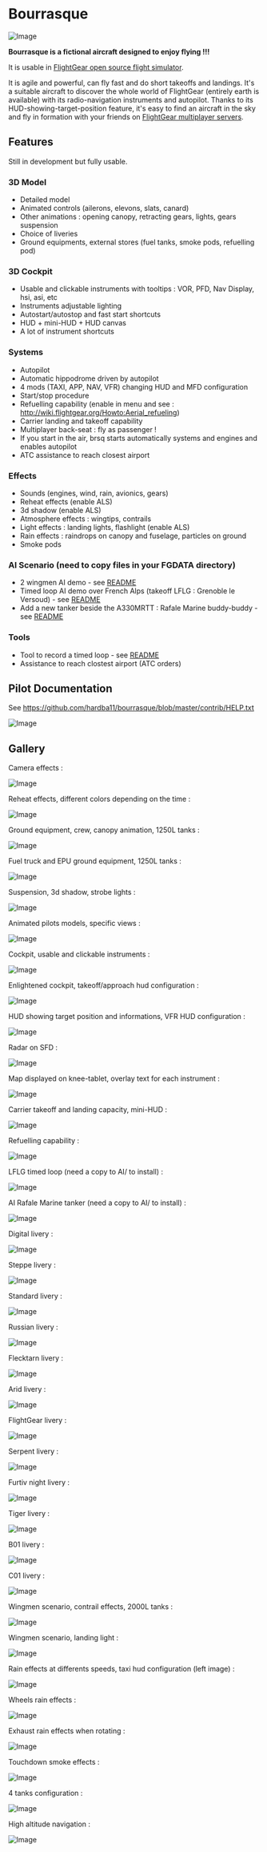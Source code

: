 <!--
markdown README.md > md.html ; cat {hd.inc,md,ft.inc}.html > github.html
-->
# Bourrasque

![Image](http://i.imgur.com/BJtiZIH.png)

**Bourrasque is a fictional aircraft designed to enjoy flying !!!**

It is usable in [FlightGear open source flight simulator](http://www.flightgear.org).

It is agile and powerful, can fly fast and do short takeoffs and landings.
It's a suitable aircraft to discover the whole world of FlightGear (entirely earth is available) with its radio-navigation instruments and autopilot.
Thanks to its HUD-showing-target-position feature, it's easy to find an aircraft in the sky and fly in formation with your friends on [FlightGear multiplayer servers](http://mpmap02.flightgear.org/).

## Features

Still in development but fully usable.

### 3D Model

- Detailed model
- Animated controls (ailerons, elevons, slats, canard)
- Other animations : opening canopy, retracting gears, lights, gears suspension
- Choice of liveries
- Ground equipments, external stores (fuel tanks, smoke pods, refuelling pod)

### 3D Cockpit

- Usable and clickable instruments with tooltips : VOR, PFD, Nav Display, hsi, asi, etc
- Instruments adjustable lighting
- Autostart/autostop and fast start shortcuts
- HUD + mini-HUD + HUD canvas
- A lot of instrument shortcuts

### Systems

- Autopilot
- Automatic hippodrome driven by autopilot
- 4 mods (TAXI, APP, NAV, VFR) changing HUD and MFD configuration
- Start/stop procedure
- Refuelling capability (enable in menu and see : <http://wiki.flightgear.org/Howto:Aerial_refueling>)
- Carrier landing and takeoff capability
- Multiplayer back-seat : fly as passenger !
- If you start in the air, brsq starts automatically systems and engines and enables autopilot
- ATC assistance to reach closest airport

### Effects

- Sounds (engines, wind, rain, avionics, gears)
- Reheat effects (enable ALS)
- 3d shadow (enable ALS)
- Atmosphere effects : wingtips, contrails
- Light effects : landing lights, flashlight (enable ALS)
- Rain effects : raindrops on canopy and fuselage, particles on ground
- Smoke pods

### AI Scenario (need to copy files in your FGDATA directory)

- 2 wingmen AI demo - see [README](https://github.com/hardba11/bourrasque/blob/master/ai/README-wingmen.txt)
- Timed loop AI demo over French Alps (takeoff LFLG : Grenoble le Versoud) - see [README](https://github.com/hardba11/bourrasque/blob/master/ai/README-LFLG-timed-loop.txt)
- Add a new tanker beside the A330MRTT : Rafale Marine buddy-buddy - see [README](https://github.com/hardba11/bourrasque/blob/master/ai/README-tanker-rafale-marine.txt)

### Tools

- Tool to record a timed loop - see [README](https://github.com/hardba11/bourrasque/blob/master/tools/trace-loop/README.txt)
- Assistance to reach clostest airport (ATC orders)

## Pilot Documentation

See <https://github.com/hardba11/bourrasque/blob/master/contrib/HELP.txt>

![Image](http://i.imgur.com/Texfhr3.gif)

## Gallery

Camera effects :

![Image](http://i.imgur.com/6kszT3e.gif)

Reheat effects, different colors depending on the time :

![Image](http://i.imgur.com/4IjCBz8.png)

Ground equipment, crew, canopy animation, 1250L tanks :

![Image](http://i.imgur.com/GcW1Q70.png)

Fuel truck and EPU ground equipment, 1250L tanks :

![Image](http://i.imgur.com/KHg7CUz.png)

Suspension, 3d shadow, strobe lights :

![Image](http://i.imgur.com/38X5OPu.png)

Animated pilots models, specific views :

![Image](http://i.imgur.com/i0gDhpN.png)

Cockpit, usable and clickable instruments :

![Image](http://i.imgur.com/vxeYFrq.png)

Enlightened cockpit, takeoff/approach hud configuration :

![Image](http://i.imgur.com/Uc8TrPp.png)

HUD showing target position and informations, VFR HUD configuration :

![Image](http://i.imgur.com/fnMhXxE.png)

Radar on SFD :

![Image](http://i.imgur.com/ifILq7h.png)

Map displayed on knee-tablet, overlay text for each instrument :

![Image](http://i.imgur.com/wyg5tS6.png)

Carrier takeoff and landing capacity, mini-HUD :

![Image](http://i.imgur.com/RbwwA3M.png)

Refuelling capability :

![Image](http://i.imgur.com/VrMoNWV.png)

LFLG timed loop (need a copy to AI/ to install) :

![Image](http://i.imgur.com/hd3LKso.png)

AI Rafale Marine tanker (need a copy to AI/ to install) :

![Image](http://i.imgur.com/dRmWRNU.png)

Digital livery :

![Image](http://i.imgur.com/eLH2UKu.png)

Steppe livery :

![Image](http://i.imgur.com/WBxkgGY.png)

Standard livery :

![Image](http://i.imgur.com/eJdURzL.png)

Russian livery :

![Image](http://i.imgur.com/q173hjc.png)

Flecktarn livery :

![Image](http://i.imgur.com/Eq5waUG.png)

Arid livery :

![Image](http://i.imgur.com/UkyhrAb.png)

FlightGear livery :

![Image](http://i.imgur.com/n13LXzK.png)

Serpent livery :

![Image](http://i.imgur.com/oeYSXVO.png)

Furtiv night livery :

![Image](http://i.imgur.com/7eQNui0.png)

Tiger livery :

![Image](http://i.imgur.com/aPbeYro.png)

B01 livery :

![Image](http://i.imgur.com/rDbDqhg.png)

C01 livery :

![Image](http://i.imgur.com/zO8a4Ht.png)

Wingmen scenario, contrail effects, 2000L tanks :

![Image](http://i.imgur.com/SP9jPdX.png)

Wingmen scenario, landing light :

![Image](http://i.imgur.com/01Glvac.png)

Rain effects at differents speeds, taxi hud configuration (left image) :

![Image](http://i.imgur.com/x6LSRkX.png)

Wheels rain effects :

![Image](http://i.imgur.com/5M5ORu5.png)

Exhaust rain effects when rotating :

![Image](http://i.imgur.com/btLqZXL.png)

Touchdown smoke effects :

![Image](http://i.imgur.com/rwAqjdz.png)

4 tanks configuration :

![Image](http://i.imgur.com/BVkJ6aO.png)

High altitude navigation :

![Image](http://i.imgur.com/oxHM3aQ.png)



